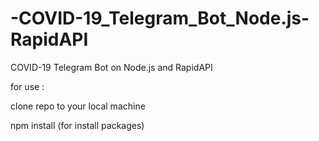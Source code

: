 # -COVID-19_Telegram_Bot_Node.js-RapidAPI

COVID-19 Telegram Bot  on Node.js and RapidAPI

for use :

clone repo to your local machine 

npm install (for install packages)
